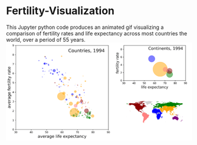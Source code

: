 # Fertility-Visualization
This Jupyter python code produces an animated gif visualizing a comparison of fertility rates and life expectancy across most countries the world, over a period of 55 years.
![Screenshot of Animaion](images/Fertility.png)
